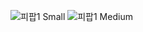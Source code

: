 ![피팝1 Small](https://user-images.githubusercontent.com/63596602/182817005-4540eb67-c284-4dc6-b2d1-1bbd865b094e.jpeg)
![피팝1 Medium](https://user-images.githubusercontent.com/63596602/182818071-7725fd3f-a4d4-4f18-b7fd-dbd2f52a5696.jpeg)
